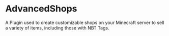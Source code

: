 # AdvancedShops
A Plugin used to create customizable shops on your Minecraft server to sell a variety of items, including those with NBT Tags.
